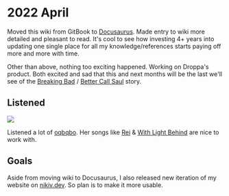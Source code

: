 # 2022 April

Moved this wiki from GitBook to [Docusaurus](../..tools/docusaurus.md). Made entry to wiki more detailed and pleasant to read. It's cool to see how investing 4+ years into updating one single place for all my knowledge/references starts paying off more and more with time.

Other than above, nothing too exciting happened. Working on Droppa's product. Both excited and sad that this and next months will be the last we'll see of the [Breaking Bad](https://trakt.tv/shows/breaking-bad) / [Better Call Saul](https://trakt.tv/shows/better-call-saul) story.

## Listened

![](https://i.imgur.com/OFN6Xql.png)

Listened a lot of [oqbqbo](https://open.spotify.com/artist/0sxuAo23kwvWKzFmJpLHmw). Her songs like [Rei](https://open.spotify.com/track/6upreF4yNirvmHslvUSyab) & [With Light Behind](https://open.spotify.com/track/1fHJYUSwft1zVJPd2FfE09) are nice to work with.

## Goals

Aside from moving wiki to Docusaurus, I also released new iteration of my website on [nikiv.dev](https://nikiv.dev). So plan is to make it more usable.

